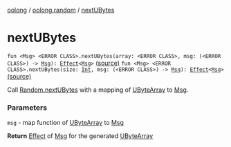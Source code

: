 [oolong](../index.md) / [oolong.random](index.md) / [nextUBytes](./next-u-bytes.md)

# nextUBytes

`fun <Msg> <ERROR CLASS>.nextUBytes(array: <ERROR CLASS>, msg: (<ERROR CLASS>) -> `[`Msg`](next-u-bytes.md#Msg)`): `[`Effect`](../oolong/-effect.md)`<`[`Msg`](next-u-bytes.md#Msg)`>` [(source)](https://github.com/oolong-kt/oolong/tree/master/oolong/src/commonMain/kotlin/oolong/random/util.kt#L176)
`fun <Msg> <ERROR CLASS>.nextUBytes(size: `[`Int`](https://kotlinlang.org/api/latest/jvm/stdlib/kotlin/-int/index.html)`, msg: (<ERROR CLASS>) -> `[`Msg`](next-u-bytes.md#Msg)`): `[`Effect`](../oolong/-effect.md)`<`[`Msg`](next-u-bytes.md#Msg)`>` [(source)](https://github.com/oolong-kt/oolong/tree/master/oolong/src/commonMain/kotlin/oolong/random/util.kt#L186)

Call [Random.nextUBytes](#) with a mapping of [UByteArray](#) to [Msg](next-u-bytes.md#Msg).

### Parameters

`msg` - map function of [UByteArray](#) to [Msg](next-u-bytes.md#Msg)

**Return**
[Effect](../oolong/-effect.md) of [Msg](next-u-bytes.md#Msg) for the generated [UByteArray](#)

